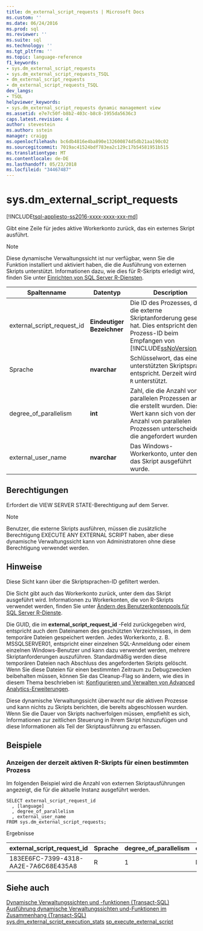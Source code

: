 ```yaml
---
title: dm_external_script_requests | Microsoft Docs
ms.custom: ''
ms.date: 06/24/2016
ms.prod: sql
ms.reviewer: ''
ms.suite: sql
ms.technology: ''
ms.tgt_pltfrm: ''
ms.topic: language-reference
f1_keywords:
- sys.dm_external_script_requests
- sys.dm_external_script_requests_TSQL
- dm_external_script_requests
- dm_external_script_requests_TSQL
dev_langs:
- TSQL
helpviewer_keywords:
- sys.dm_external_script_requests dynamic management view
ms.assetid: e7e7c50f-b8b2-403c-b8c8-1955da5636c3
caps.latest.revision: 4
author: stevestein
ms.author: sstein
manager: craigg
ms.openlocfilehash: bc6db4816e4ba890e132600874d5db21aa190c02
ms.sourcegitcommit: 7019ac41524bdf783ea2c129c17b54581951b515
ms.translationtype: MT
ms.contentlocale: de-DE
ms.lasthandoff: 05/23/2018
ms.locfileid: "34467487"
---
```

# <a name="sysdmexternalscriptrequests"></a>sys.dm_external_script_requests
[!INCLUDE[tsql-appliesto-ss2016-xxxx-xxxx-xxx-md](../../includes/tsql-appliesto-ss2016-xxxx-xxxx-xxx-md.md)]

Gibt eine Zeile für jedes aktive Workerkonto zurück, das ein externes Skript ausführt.
 
  
> [!NOTE] 
>  
>  Diese dynamische Verwaltungssicht ist nur verfügbar, wenn Sie die Funktion installiert und aktiviert haben, die die Ausführung von externen Skripts unterstützt. Informationen dazu, wie dies für R-Skripts erledigt wird, finden Sie unter [Einrichten von SQL Server R-Diensten](../../advanced-analytics/r-services/set-up-sql-server-r-services-in-database.md).  
  
|Spaltenname|Datentyp|Description|  
|-----------------|---------------|-----------------|  
|external_script_request_id|**Eindeutiger Bezeichner**|Die ID des Prozesses, der die externe Skriptanforderung gesendet hat. Dies entspricht dem Prozess-ID beim Empfangen von [!INCLUDE[ssNoVersion_md](../../includes/ssnoversion-md.md)]|  
|Sprache|**nvarchar**|Schlüsselwort, das einer unterstützten Skriptsprache entspricht. Derzeit wird nur `R` unterstützt.|  
|degree_of_parallelism|**int**|Zahl, die die Anzahl von parallelen Prozessen angibt, die erstellt wurden. Dieser Wert kann sich von der Anzahl von parallelen Prozessen unterscheiden, die angefordert wurden.|  
|external_user_name|**nvarchar**|Das Windows-Workerkonto, unter dem das Skript ausgeführt wurde.|  
  
## <a name="permissions"></a>Berechtigungen  
 Erfordert die VIEW SERVER STATE-Berechtigung auf dem Server.  
  
> [!NOTE]
>   
>  Benutzer, die externe Skripts ausführen, müssen die zusätzliche Berechtigung EXECUTE ANY EXTERNAL SCRIPT haben, aber diese dynamische Verwaltungssicht kann von Administratoren ohne diese Berechtigung verwendet werden. 
  
## <a name="remarks"></a>Hinweise  

Diese Sicht kann über die Skriptsprachen-ID gefiltert werden.

Die Sicht gibt auch das Workerkonto zurück, unter dem das Skript ausgeführt wird. Informationen zu Workerkonten, die von R-Skripts verwendet werden, finden Sie unter [Ändern des Benutzerkontenpools für SQL Server R-Dienste](../../advanced-analytics/r-services/modify-the-user-account-pool-for-sql-server-r-services.md).

Die GUID, die im **external_script_request_id** -Feld zurückgegeben wird, entspricht auch dem Dateinamen des geschützten Verzeichnisses, in dem temporäre Dateien gespeichert werden. Jedes Workerkonto, z. B. MSSQLSERVER01, entspricht einer einzelnen SQL-Anmeldung oder einem einzelnen Windows-Benutzer und kann dazu verwendet werden, mehrere Skriptanforderungen auszuführen. Standardmäßig werden diese temporären Dateien nach Abschluss des angeforderten Skripts gelöscht. Wenn Sie diese Dateien für einen bestimmten Zeitraum zu Debugzwecken beibehalten müssen, können Sie das Cleanup-Flag so ändern, wie dies in diesem Thema beschrieben ist: [Konfigurieren und Verwalten von Advanced Analytics-Erweiterungen](../../advanced-analytics/r-services/configure-and-manage-advanced-analytics-extensions.md).  
 
Diese dynamische Verwaltungssicht überwacht nur die aktiven Prozesse und kann nichts zu Skripts berichten, die bereits abgeschlossen wurden. Wenn Sie die Dauer von Skripts nachverfolgen müssen, empfiehlt es sich, Informationen zur zeitlichen Steuerung in Ihrem Skript hinzuzufügen und diese Informationen als Teil der Skriptausführung zu erfassen.


## <a name="examples"></a>Beispiele  
  
### <a name="viewing-the-currently-active-r-scripts-for-a-particular-process"></a>Anzeigen der derzeit aktiven R-Skripts für einen bestimmten Prozess 
 Im folgenden Beispiel wird die Anzahl von externen Skriptausführungen angezeigt, die für die aktuelle Instanz ausgeführt werden.  
  
```  
SELECT external_script_request_id 
  , [language]
  , degree_of_parallelism
  , external_user_name
FROM sys.dm_external_script_requests; 
```  

Ergebnisse  


external_script_request_id  |Sprache  |degree_of_parallelism  |external_user_name  
---------|---------|---------|---------
183EE6FC-7399-4318-AA2E-7A6C68E435A8     |     R    |      1   |  MSSQLSERVER01       


  
## <a name="see-also"></a>Siehe auch  
 [Dynamische Verwaltungssichten und -funktionen &#40;Transact-SQL&#41;](~/relational-databases/system-dynamic-management-views/system-dynamic-management-views.md)   
 [Ausführung dynamische Verwaltungssichten und-Funktionen im Zusammenhang &#40;Transact-SQL&#41;](../../relational-databases/system-dynamic-management-views/execution-related-dynamic-management-views-and-functions-transact-sql.md)  
[sys.dm_external_script_execution_stats](../../relational-databases/system-dynamic-management-views/sys-dm-external-script-execution-stats.md)
[sp_execute_external_script](../../relational-databases/system-stored-procedures/sp-execute-external-script-transact-sql.md)  
  

